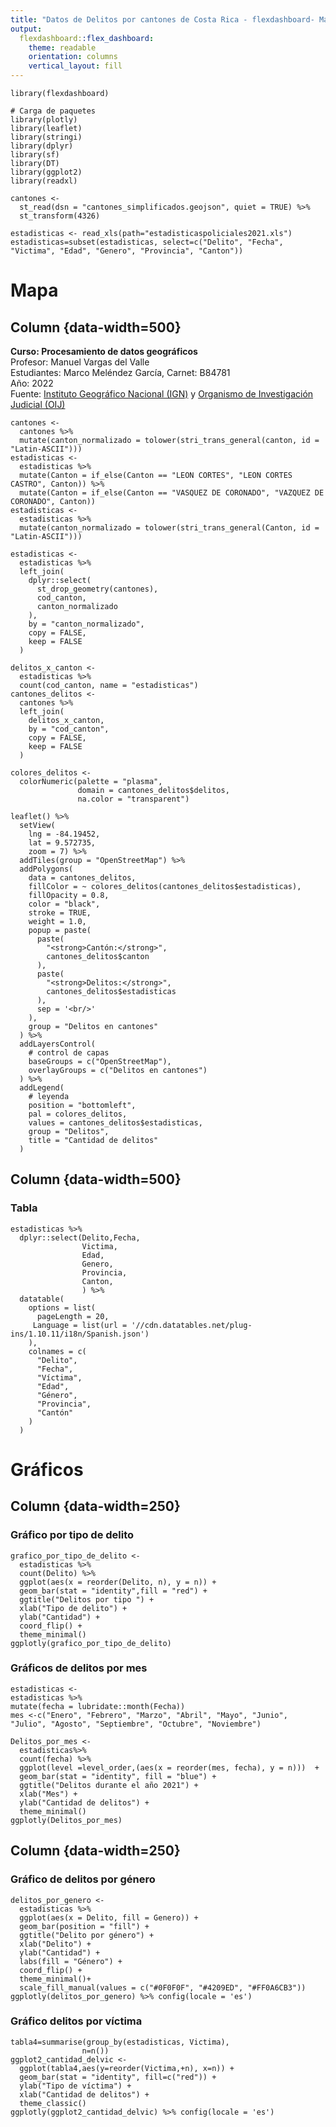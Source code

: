```yaml
---
title: "Datos de Delitos por cantones de Costa Rica - flexdashboard- Marco Meléndez García, Canet: B84781"
output: 
  flexdashboard::flex_dashboard:
    theme: readable
    orientation: columns
    vertical_layout: fill
---
```


```{r setup, include=FALSE}
library(flexdashboard)
```

```{r paquetes}
# Carga de paquetes
library(plotly)
library(leaflet)
library(stringi)
library(dplyr)
library(sf)
library(DT)
library(ggplot2)
library(readxl)
```

```{r datos-cantones, message=FALSE, warning=FALSE}
cantones <-
  st_read(dsn = "cantones_simplificados.geojson", quiet = TRUE) %>%
  st_transform(4326)
```

```{r datos-delitos, message=FALSE, warning=FALSE}
estadisticas <- read_xls(path="estadisticaspoliciales2021.xls")
estadisticas=subset(estadisticas, select=c("Delito", "Fecha", "Victima", "Edad", "Genero", "Provincia", "Canton"))
```

Mapa
========================================================================================

Column {data-width=500}
-----------------------------------------------------------------------



**Curso: Procesamiento de datos geográficos**   
Profesor: Manuel Vargas del Valle  
Estudiantes: Marco Meléndez García, Carnet: B84781  
Año: 2022  
Fuente: [Instituto Geográfico Nacional (IGN)](https://www.snitcr.go.cr/ign_ign) y [Organismo de Investigación Judicial (OIJ)](https://sitiooij.poder-judicial.go.cr/index.php/ayuda/servicios-policiales/servicios-a-organizaciones/indice-de-transparencia-del-sector-publico-costarricense/datos-abiertos)  

```{r, message=FALSE, warning=FALSE}
cantones <-
  cantones %>%
  mutate(canton_normalizado = tolower(stri_trans_general(canton, id = "Latin-ASCII")))
estadisticas <-
  estadisticas %>%
  mutate(Canton = if_else(Canton == "LEON CORTES", "LEON CORTES CASTRO", Canton)) %>%
  mutate(Canton = if_else(Canton == "VASQUEZ DE CORONADO", "VAZQUEZ DE CORONADO", Canton))
estadisticas <-
  estadisticas %>%
  mutate(canton_normalizado = tolower(stri_trans_general(Canton, id = "Latin-ASCII")))
```

```{r, message=FALSE, warning=FALSE}
estadisticas <-
  estadisticas %>%
  left_join(
    dplyr::select(
      st_drop_geometry(cantones),
      cod_canton,
      canton_normalizado
    ),
    by = "canton_normalizado",
    copy = FALSE,
    keep = FALSE
  )
```

```{r, message=FALSE, warning=FALSE}
delitos_x_canton <-
  estadisticas %>%
  count(cod_canton, name = "estadisticas")
cantones_delitos <-
  cantones %>%
  left_join(
    delitos_x_canton,
    by = "cod_canton",
    copy = FALSE,
    keep = FALSE
  )
```

```{r, paleta_color, message=FALSE, warning=FALSE}
colores_delitos <-
  colorNumeric(palette = "plasma",
               domain = cantones_delitos$delitos,
               na.color = "transparent")
```

```{r, mapa_coropletas, message=FALSE, warning=FALSE}
leaflet() %>%
  setView(
    lng = -84.19452,
    lat = 9.572735,
    zoom = 7) %>%
  addTiles(group = "OpenStreetMap") %>% 
  addPolygons(
    data = cantones_delitos,
    fillColor = ~ colores_delitos(cantones_delitos$estadisticas),
    fillOpacity = 0.8,
    color = "black",
    stroke = TRUE,
    weight = 1.0,
    popup = paste(
      paste(
        "<strong>Cantón:</strong>",
        cantones_delitos$canton
      ),
      paste(
        "<strong>Delitos:</strong>",
        cantones_delitos$estadisticas
      ),
      sep = '<br/>'
    ),
    group = "Delitos en cantones"
  ) %>%
  addLayersControl(
    # control de capas
    baseGroups = c("OpenStreetMap"),
    overlayGroups = c("Delitos en cantones")
  ) %>%
  addLegend(
    # leyenda
    position = "bottomleft",
    pal = colores_delitos,
    values = cantones_delitos$estadisticas,
    group = "Delitos",
    title = "Cantidad de delitos"
  )
```


Column {data-width=500}
----------------------------------------------------------------------

### Tabla

```{r, message=FALSE, warning=FALSE}
estadisticas %>%
  dplyr::select(Delito,Fecha,
                Victima, 
                Edad, 
                Genero, 
                Provincia, 
                Canton,
                ) %>%
  datatable(
    options = list(
      pageLength = 20,
     Language = list(url = '//cdn.datatables.net/plug-ins/1.10.11/i18n/Spanish.json')
    ),
    colnames = c(
      "Delito",
      "Fecha",
      "Víctima",
      "Edad",
      "Género",
      "Provincia",
      "Cantón"
    )
  )
```

Gráficos
=======================================================================

Column {data-width=250}
-----------------------------------------------------------------------

### Gráfico por tipo de delito

```{r grafico}
grafico_por_tipo_de_delito <-
  estadisticas %>%
  count(Delito) %>%
  ggplot(aes(x = reorder(Delito, n), y = n)) +
  geom_bar(stat = "identity",fill = "red") +
  ggtitle("Delitos por tipo ") +
  xlab("Tipo de delito") +
  ylab("Cantidad") +
  coord_flip() +
  theme_minimal()
ggplotly(grafico_por_tipo_de_delito)
```


### Gráficos de delitos por mes

```{r Delitos_por_mes}
estadisticas <-
estadisticas %>%
mutate(fecha = lubridate::month(Fecha))
mes <-c("Enero", "Febrero", "Marzo", "Abril", "Mayo", "Junio", "Julio", "Agosto", "Septiembre", "Octubre", "Noviembre")
```
```{r}
Delitos_por_mes <-
  estadisticas%>%
  count(fecha) %>%
  ggplot(level =level_order,(aes(x = reorder(mes, fecha), y = n)))  +
  geom_bar(stat = "identity", fill = "blue") +
  ggtitle("Delitos durante el año 2021") +
  xlab("Mes") +
  ylab("Cantidad de delitos") +
  theme_minimal()
ggplotly(Delitos_por_mes)
```


Column {data-width=250}
-----------------------------------------------------------------------

### Gráfico de delitos por género

```{r Delitos por género}
delitos_por_genero <-
  estadisticas %>%
  ggplot(aes(x = Delito, fill = Genero)) +
  geom_bar(position = "fill") +
  ggtitle("Delito por género") +
  xlab("Delito") +
  ylab("Cantidad") +
  labs(fill = "Género") +
  coord_flip() +
  theme_minimal()+
  scale_fill_manual(values = c("#0F0F0F", "#4209ED", "#FF0A6CB3"))
ggplotly(delitos_por_genero) %>% config(locale = 'es')
```



### Gráfico delitos por víctima

```{r,Gráfico_delitos_por_víctima}
tabla4=summarise(group_by(estadisticas, Victima),
                n=n())
ggplot2_cantidad_delvic <- 
  ggplot(tabla4,aes(y=reorder(Victima,+n), x=n)) +
  geom_bar(stat = "identity", fill=c("red")) +
  ylab("Tipo de víctima") +
  xlab("Cantidad de delitos") +
  theme_classic()
ggplotly(ggplot2_cantidad_delvic) %>% config(locale = 'es')
```
